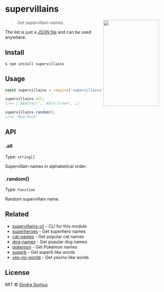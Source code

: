 # supervillains

<img src="https://cloud.githubusercontent.com/assets/170270/7563380/f0af1aee-f7dc-11e4-9b83-92fe18cf6bdd.png" width="182" height="282" align="right">

> Get supervillain names

The list is just a [JSON file](supervillains.json) and can be used anywhere.


## Install

```
$ npm install supervillains
```


## Usage

```js
const supervillains = require('supervillains');

supervillains.all;
//=> ['Abattoir', 'Able Crown', …]

supervillains.random();
//=> 'Mud Pack'
```


## API

### .all

Type: `string[]`

Supervillain names in alphabetical order.

### .random()

Type: `Function`

Random supervillain name.


## Related

- [supervillains-cli](https://github.com/sindresorhus/supervillains-cli) - CLI for this module
- [superheroes](https://github.com/sindresorhus/superheroes) - Get superhero names
- [cat-names](https://github.com/sindresorhus/cat-names) - Get popular cat names
- [dog-names](https://github.com/sindresorhus/dog-names) - Get popular dog names
- [pokemon](https://github.com/sindresorhus/pokemon) - Get Pokémon names
- [superb](https://github.com/sindresorhus/superb) - Get superb like words
- [yes-no-words](https://github.com/sindresorhus/yes-no-words) - Get yes/no like words


## License

MIT © [Sindre Sorhus](https://sindresorhus.com)
